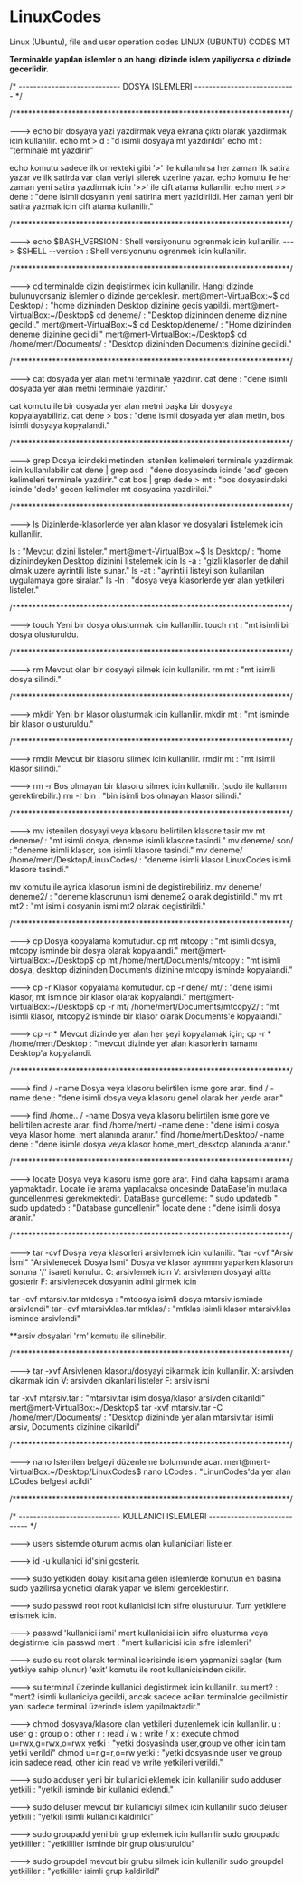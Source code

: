 # LinuxCodes
Linux (Ubuntu), file and user operation codes
LINUX (UBUNTU) CODES MT



**Terminalde yapılan islemler o an hangi dizinde islem yapiliyorsa o dizinde gecerlidir.**

/* ---------------------------- DOSYA ISLEMLERI ---------------------------- */

/**********************************************************************/

---> echo 
bir dosyaya yazi yazdirmak veya ekrana çıktı olarak yazdirmak icin kullanilir.
echo mt > d : "d isimli dosyaya mt yazdirildi"
echo mt : "terminale mt yazdirir"

echo komutu sadece ilk ornekteki gibi '>' ile kullanılırsa her zaman ilk satira yazar ve ilk satirda var olan veriyi silerek uzerine yazar.
echo komutu ile her zaman yeni satira yazdirmak icin '>>' ile cift atama kullanilir.
echo mert >> dene : "dene isimli dosyanın yeni satirina mert yazidirildi. Her zaman yeni bir satira yazmak icin cift atama kullanilir."

/**********************************************************************/

---> echo $BASH_VERSION : Shell versiyonunu ogrenmek icin kullanilir.
---> $SHELL --version : Shell versiyonunu ogrenmek icin kullanilir.

/**********************************************************************/

---> cd
terminalde dizin degistirmek icin kullanilir. Hangi dizinde bulunuyorsaniz islemler o dizinde gerceklesir.
mert@mert-VirtualBox:~$ cd Desktop/ : "home dizininden Desktop dizinine gecis yapildi.
mert@mert-VirtualBox:~/Desktop$ cd deneme/ : "Desktop dizininden deneme dizinine gecildi."
mert@mert-VirtualBox:~$ cd Desktop/deneme/ : "Home dizininden deneme dizinine gecildi."
mert@mert-VirtualBox:~/Desktop$ cd /home/mert/Documents/ : "Desktop dizininden Documents dizinine gecildi."

/**********************************************************************/

---> cat
dosyada yer alan metni terminale yazdırır.
cat dene : "dene isimli dosyada yer alan metni terminale yazdirir."

cat komutu ile bir dosyada yer alan metni başka bir dosyaya kopyalayabiliriz.
cat dene > bos : "dene isimli dosyada yer alan metin, bos isimli dosyaya kopyalandi."

/**********************************************************************/

---> grep
Dosya icindeki metinden istenilen kelimeleri terminale yazdirmak icin kullanılabilir
cat dene | grep asd : "dene dosyasinda icinde 'asd' gecen kelimeleri terminale yazdirir."
cat bos | grep dede > mt : "bos dosyasindaki icinde 'dede' gecen kelimeler mt dosyasina yazdirildi."

/**********************************************************************/

---> ls
Dizinlerde-klasorlerde yer alan klasor ve dosyalari listelemek icin kullanilir.

ls : "Mevcut dizini listeler."
mert@mert-VirtualBox:~$ ls Desktop/ : "home dizinindeyken Desktop dizinini listelemek icin
ls -a : "gizli klasorler de dahil olmak uzere ayrintili liste sunar."
ls -at : "ayrintili listeyi son kullanilan uygulamaya gore siralar."
ls -ln : "dosya veya klasorlerde yer alan yetkileri listeler."

/**********************************************************************/

---> touch
Yeni bir dosya olusturmak icin kullanilir.
touch mt : "mt isimli bir dosya olusturuldu.

/**********************************************************************/

---> rm
Mevcut olan bir dosyayi silmek icin kullanilir.
rm mt : "mt isimli dosya silindi."

/**********************************************************************/

---> mkdir
Yeni bir klasor olusturmak icin kullanilir.
mkdir mt : "mt isminde bir klasor olusturuldu."

/**********************************************************************/

---> rmdir
Mevcut bir klasoru silmek icin kullanilir.
rmdir mt : "mt isimli klasor silindi."

---> rm -r
Bos olmayan bir klasoru silmek icin kullanilir. (sudo ile kullanım gerektirebilir.)
rm -r bin : "bin isimli bos olmayan klasor silindi." 

/**********************************************************************/

---> mv
istenilen dosyayi veya klasoru belirtilen klasore tasir
mv mt deneme/ : "mt isimli dosya, deneme isimli klasore tasindi."
mv deneme/ son/ : "deneme isimli klasor, son isimli klasore tasindi."
mv deneme/ /home/mert/Desktop/LinuxCodes/ : "deneme isimli klasor LinuxCodes isimli klasore tasindi."

mv komutu ile ayrica klasorun ismini de degistirebiliriz.
mv deneme/ deneme2/ : "deneme klasorunun ismi deneme2 olarak degistirildi."
mv mt mt2 : "mt isimli dosyanin ismi mt2 olarak degistirildi."

/**********************************************************************/

---> cp
Dosya kopyalama komutudur.
cp mt mtcopy : "mt isimli dosya, mtcopy isminde bir dosya olarak kopyalandi."
mert@mert-VirtualBox:~/Desktop$ cp mt /home/mert/Documents/mtcopy : "mt isimli dosya, desktop dizininden Documents dizinine mtcopy isminde kopyalandi."

---> cp -r
Klasor kopyalama komutudur.
cp -r dene/ mt/ : "dene isimli klasor, mt isminde bir klasor olarak kopyalandi."
mert@mert-VirtualBox:~/Desktop$ cp -r mt/ /home/mert/Documents/mtcopy2/ : "mt isimli klasor, mtcopy2 isminde bir klasor olarak Documents'e kopyalandi."

---> cp -r *
Mevcut dizinde yer alan her şeyi kopyalamak için;
cp -r * /home/mert/Desktop : "mevcut dizinde yer alan klasorlerin tamamı Desktop'a kopyalandi.

/**********************************************************************/

---> find / -name
Dosya veya klasoru belirtilen isme gore arar.
find / -name dene : "dene isimli dosya veya klasoru genel olarak her yerde arar."

---> find /home.. / -name
Dosya veya klasoru belirtilen isme gore ve belirtilen adreste arar.
find /home/mert/ -name dene : "dene isimli dosya veya klasor home_mert alanında aranır."
find /home/mert/Desktop/ -name dene : "dene isimle dosya veya klasor home_mert_desktop alanında aranır."

/**********************************************************************/

---> locate
Dosya veya klasoru isme gore arar. Find daha kapsamlı arama yapmaktadir.
Locate ile arama yapılacaksa oncesinde DataBase'in mutlaka guncellenmesi gerekmektedir.
DataBase guncelleme: " sudo updatedb "
sudo updatedb : "Database guncellenir."
locate dene : "dene isimli dosya aranir."

/**********************************************************************/

---> tar -cvf
Dosya veya klasorleri arsivlemek icin kullanilir. "tar -cvf "Arsiv İsmi" "Arsivlenecek Dosya Ismi"
Dosya ve klasor ayrımını yaparken klasorun sonuna '/' isareti konulur.
C: arsivlemek icin
V: arsivlenen dosyayi altta gosterir
F: arsivlenecek dosyanin adini girmek icin

tar -cvf mtarsiv.tar mtdosya : "mtdosya isimli dosya mtarsiv isminde arsivlendi"
tar -cvf mtarsivklas.tar mtklas/ : "mtklas isimli klasor mtarsivklas isminde arsivlendi"

**arsiv dosyalari 'rm' komutu ile silinebilir.

/**********************************************************************/

---> tar -xvf
Arsivlenen klasoru/dosyayi cikarmak icin kullanilir.
X: arsivden cikarmak icin
V: arsivden cikanlari listeler
F: arsiv ismi

tar -xvf mtarsiv.tar : "mtarsiv.tar isim dosya/klasor arsivden cikarildi"
mert@mert-VirtualBox:~/Desktop$ tar -xvf mtarsiv.tar -C /home/mert/Documents/ : "Desktop dizininde yer alan mtarsiv.tar isimli arsiv, Documents dizinine cikarildi"

/**********************************************************************/

---> nano
Istenilen belgeyi düzenleme bolumunde acar.
mert@mert-VirtualBox:~/Desktop/LinuxCodes$ nano LCodes : "LinunCodes'da yer alan LCodes belgesi acildi"

/**********************************************************************/

/* ---------------------------- KULLANICI ISLEMLERI ---------------------------- */

---> users
sistemde oturum acmıs olan kullanicilari listeler.

---> id -u
kullanici id'sini gosterir.

---> sudo
yetkiden dolayi kisitlama gelen islemlerde komutun en basina sudo yazilirsa yonetici olarak yapar ve islemi gerceklestirir.

---> sudo passwd root
root kullanicisi icin sifre olusturulur. Tum yetkilere erismek icin.

---> passwd 'kullanici ismi'
mert kullanicisi icin sifre olusturma veya degistirme icin
passwd mert : "mert kullanicisi icin sifre islemleri"

---> sudo su
root olarak terminal icerisinde islem yapmanizi saglar (tum yetkiye sahip olunur)
'exit' komutu ile root kullanicisinden cikilir.

---> su
terminal üzerinde kullanici degistirmek icin kullanilir.
su mert2 : "mert2 isimli kullaniciya gecildi, ancak sadece acilan terminalde gecilmistir yani sadece terminal üzerinde islem yapilmaktadir."

---> chmod
dosyaya/klasore olan yetkileri duzenlemek icin kullanilir.
u : user
g : group 
o : other
r : read / w : write / x : execute
chmod u=rwx,g=rwx,o=rwx yetki : "yetki dosyasinda user,group ve other icin tam yetki verildi"
chmod u=r,g=r,o=rw yetki : "yetki dosyasinde user ve group icin sadece read, other icin read ve write yetkileri verildi."

---> sudo adduser
yeni bir kullanici eklemek icin kullanilir
sudo adduser yetkili : "yetkili isminde bir kullanici eklendi."

---> sudo deluser
mevcut bir kullaniciyi silmek icin kullanilir
sudo deluser yetkili : "yetkili isimli kullanici kaldirildi"

---> sudo groupadd
yeni bir grup eklemek icin kullanilir
sudo groupadd yetkililer : "yetkililier isminde bir grup olusturuldu"

---> sudo groupdel
mevcut bir grubu silmek icin kullanilir
sudo groupdel yetkililer : "yetkililer isimli grup kaldirildi"
